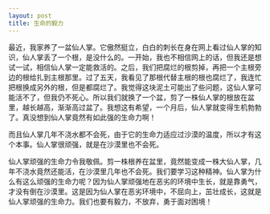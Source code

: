 ```yaml
---
layout: post
title: 生命的毅力
---
```



最近，我家养了一盆仙人掌。它傲然挺立，白白的刺长在身在网上看过仙人掌的知识，仙人掌丢了一个根，是没什么的。一开始，我也不相信网上的话，但我还是想试一试，相信仙人掌一定能救活的。之后，我们把腐烂的根剪掉，再把一个主根旁边的根给扎到主根那里。过了五天，我看见了那根代替主根的根也腐烂了，我连忙把根换成另外的根，但是都腐烂了。我觉得这块泥土可能出了些问题，这仙人掌可能活不了，但我仍不死心。所以我们就换了一个盆，剪了一株仙人掌的根放在盆里，越长越高，渐渐高过盆了。我想这有希望，一个月后，仙人掌就变得生机勃勃了。真没想到仙人掌竟然有如此强的生命力啊！

而且仙人掌几年不浇水都不会死，由于它的生命力适应过沙漠的温度，所以才有这个本事。仙人掌很顽强，就是在沙漠里也不会死。

仙人掌顽强的生命力令我敬佩。剪一株根养在盆里，竟然能变成一株大仙人掌，几年不浇水竟然还能活，在沙漠里几年也不会死。我们要学习这种精神。仙人掌为什么有这么顽强的生命力呢？因为仙人掌顽强地在恶劣的环境中生长，就是靠勇气，才没有倒在沙漠里。这是因为仙人掌在恶劣环境中，不屈向上，茁壮成长，这就是仙人掌顽强的生命力。我们也要有毅力，不放弃，勇于面对困境！
